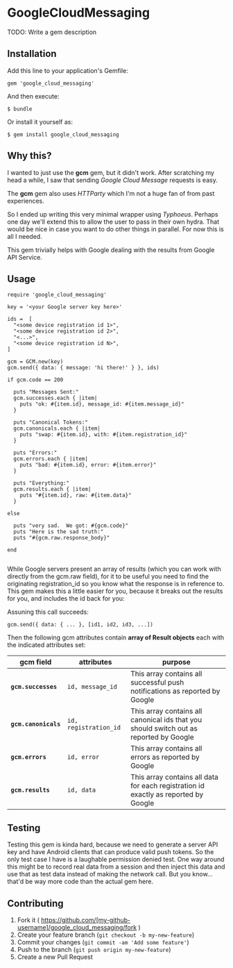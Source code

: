 # GoogleCloudMessaging

TODO: Write a gem description

## Installation

Add this line to your application's Gemfile:

    gem 'google_cloud_messaging'

And then execute:

    $ bundle

Or install it yourself as:

    $ gem install google_cloud_messaging

## Why this?

I wanted to just use the **gcm** gem, but it didn't work.  After scratching my head a while, I saw that
sending *Google Cloud Message* requests is easy.

The **gcm** gem also uses *HTTParty* which I'm not a huge fan of from past experiences.

So I ended up writing this very minimal wrapper using *Typhoeus*.  Perhaps one day we'll extend this to allow the
  user to pass in their
  own hydra.  That would be nice in case you want to do other things in parallel.  For now this is all I needed.

This gem trivially helps with Google dealing with the results from Google API Service.

## Usage

```
require	'google_cloud_messaging'

key = '<your Google server key here>'

ids =  [
  "<some device registration id 1>",
  "<some device registration id 2>",
  "<...>",
  "<some device registration id N>",
]

gcm = GCM.new(key)
gcm.send({ data: { message: 'hi there!' } }, ids)

if gcm.code == 200

  puts "Messages Sent:"
  gcm.successes.each { |item|
    puts "ok: #{item.id}, message_id: #{item.message_id}"
  }

  puts "Canonical Tokens:"
  gcm.canonicals.each { |item|
    puts "swap: #{item.id}, with: #{item.registration_id}"
  }

  puts "Errors:"
  gcm.errors.each { |item|
    puts "bad: #{item.id}, error: #{item.error}"
  }

  puts "Everything:"
  gcm.results.each { |item|
    puts "#{item.id}, raw: #{item.data}"
  }

else

  puts "very sad.  We got: #{gcm.code}"
  puts "Here is the sad truth:"
  puts "#{gcm.raw.response_body}"

end


```

While Google servers present an array of results (which you can work with directly from the gcm.raw field), for it
to be useful you need to find the originating registration_id so you know what the response is in reference to.  This
gem makes this a little easier for you, because it breaks out the results for you, and includes the id back for you:

Assuning this call succeeds:

`gcm.send({ data: { ... }, [id1, id2, id3, ...])`

Then the following gcm attributes contain **array of Result objects** each with the indicated attributes set:

| gcm field     | attributes | purpose |
|-------------------|------------|------------|
| **`gcm.successes`** | `id, message_id` | This array contains all successful push notifications as reported by Google |
| **`gcm.canonicals`** | `id, registration_id` | This array contains all canonical ids that you should switch out as reported by Google|
| **`gcm.errors`** | `id, error` |This array contains all errors as reported by Google |
| **`gcm.results`** | `id, data` |This array contains all data for each registration id exactly as reported by Google |

## Testing

Testing this gem is kinda hard, because we need to generate a server API key and have Android clients that can produce
valid push tokens.  So the only test case I have is a laughable permission denied test.  One way around this
might be to record real data from a session and then inject this data and use that as test data instead of making the
network call.  But you know... that'd be way more code than the actual gem here.

## Contributing

1. Fork it ( https://github.com/[my-github-username]/google_cloud_messaging/fork )
2. Create your feature branch (`git checkout -b my-new-feature`)
3. Commit your changes (`git commit -am 'Add some feature'`)
4. Push to the branch (`git push origin my-new-feature`)
5. Create a new Pull Request
